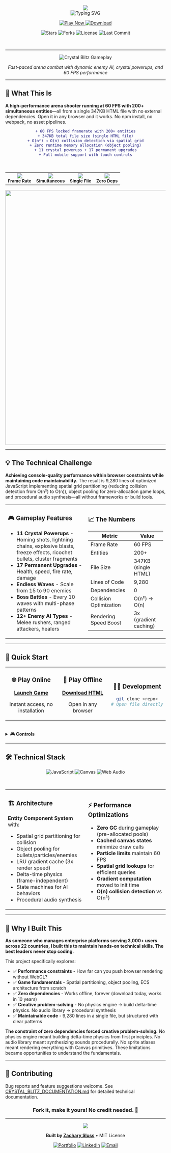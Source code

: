 <div align="center">

<!-- Hero Header -->
<img src="https://capsule-render.vercel.app/api?type=waving&color=gradient&customColorList=12,20,24&height=180&section=header&text=Crystal%20Blitz&fontSize=70&fontColor=FFFFFF&animation=twinkling&fontAlignY=30&desc=Arena%20Shooter%20in%20a%20Single%20HTML%20File&descSize=18&descAlignY=55"/>

<br/>

<!-- Animated Subtitle -->
<img src="https://readme-typing-svg.demolab.com?font=Fira+Code&weight=600&size=20&duration=3000&pause=1000&color=2d9a5e&center=true&vCenter=true&random=false&width=600&lines=60+FPS+%E2%80%A2+200%2B+Entities+%E2%80%A2+347KB;Zero+Dependencies+%E2%80%A2+Zero+Build+Tools;Single+HTML+File+%E2%80%A2+Works+Forever" alt="Typing SVG" />

<br/>

<!-- Main Action Buttons -->
<p align="center">
  <a href="https://zacsluss.github.io/crystal_blitz/">
    <img src="https://img.shields.io/badge/🎮_PLAY-LIVE_GAME-2d7a3e?style=for-the-badge&labelColor=000000&logo=gamepad&logoColor=white" alt="Play Now"/>
  </a>
  <a href="https://github.com/Zacsluss/crystal_blitz/releases/download/v1.0.0/crystal_blitz.html">
    <img src="https://img.shields.io/badge/⬇️_DOWNLOAD-347KB_HTML-b5320a?style=for-the-badge&labelColor=000000&logo=download&logoColor=white" alt="Download"/>
  </a>
</p>

<!-- GitHub Stats Badges -->
<p align="center">
  <img src="https://img.shields.io/github/stars/Zacsluss/crystal_blitz?style=social" alt="Stars"/>
  <img src="https://img.shields.io/github/forks/Zacsluss/crystal_blitz?style=social" alt="Forks"/>
  <img src="https://img.shields.io/github/license/Zacsluss/crystal_blitz?style=flat-square&color=555555" alt="License"/>
  <img src="https://img.shields.io/github/last-commit/Zacsluss/crystal_blitz?style=flat-square&color=666666" alt="Last Commit"/>
</p>

</div>

<br/>

---

<div align="center">

![Crystal Blitz Gameplay](assets/gameplay.gif)

*Fast-paced arena combat with dynamic enemy AI, crystal powerups, and 60 FPS performance*

</div>

---

## 🎯 What This Is

**A high-performance arena shooter running at 60 FPS with 200+ simultaneous entities**—all from a single 347KB HTML file with no external dependencies. Open it in any browser and it works. No npm install, no webpack, no asset pipelines.

<div align="center">

```diff
+ 60 FPS locked framerate with 200+ entities
+ 347KB total file size (single HTML file)
+ O(n²) → O(n) collision detection via spatial grid
+ Zero runtime memory allocation (object pooling)
+ 11 crystal powerups + 17 permanent upgrades
+ Full mobile support with touch controls
```

</div>

<br/>

<div align="center">

<!-- Performance Metrics -->
<table>
  <tr>
    <td align="center">
      <img src="https://img.shields.io/badge/Performance-60_FPS-2d7a3e?style=flat-square&logo=speedtest&logoColor=white"/><br/>
      <sub><b>Frame Rate</b></sub>
    </td>
    <td align="center">
      <img src="https://img.shields.io/badge/Entities-200%2B-1E4A6D?style=flat-square&logo=atom&logoColor=white"/><br/>
      <sub><b>Simultaneous</b></sub>
    </td>
    <td align="center">
      <img src="https://img.shields.io/badge/Size-347KB-8B3A3A?style=flat-square&logo=file&logoColor=white"/><br/>
      <sub><b>Single File</b></sub>
    </td>
    <td align="center">
      <img src="https://img.shields.io/badge/Dependencies-0-8B6914?style=flat-square&logo=npm&logoColor=white"/><br/>
      <sub><b>Zero Deps</b></sub>
    </td>
  </tr>
</table>

</div>

<div align="center">
<img width="800" src="https://capsule-render.vercel.app/api?type=rect&color=gradient&customColorList=12,20,24&height=2"/>
</div>

---

## 💡 The Technical Challenge

**Achieving console-quality performance within browser constraints while maintaining code maintainability.** The result is 9,280 lines of optimized JavaScript implementing spatial grid partitioning (reducing collision detection from O(n²) to O(n)), object pooling for zero-allocation game loops, and procedural audio synthesis—all without frameworks or build tools.

<table>
<tr>
<td width="50%">

### 🎮 Gameplay Features

- **11 Crystal Powerups** - Homing shots, lightning chains, explosive blasts, freeze effects, ricochet bullets, cluster fragments
- **17 Permanent Upgrades** - Health, speed, fire rate, damage
- **Endless Waves** - Scale from 15 to 90 enemies
- **Boss Battles** - Every 10 waves with multi-phase patterns
- **12+ Enemy AI Types** - Melee rushers, ranged attackers, healers

</td>
<td width="50%">

### 📈 The Numbers

| Metric                  | Value                   |
| ----------------------- | ----------------------- |
| Frame Rate              | 60 FPS                  |
| Entities                | 200+                    |
| File Size               | 347KB (single HTML)     |
| Lines of Code           | 9,280                   |
| Dependencies            | 0                       |
| Collision Optimization  | O(n²) → O(n)            |
| Rendering Speed Boost   | 3x (gradient caching)   |

</td>
</tr>
</table>

---

## 🚀 Quick Start

<table>
<tr>
<td width="33%" align="center">

### 🌐 Play Online

**[Launch Game](https://zacsluss.github.io/crystal_blitz/)**

Instant access, no installation

</td>
<td width="33%" align="center">

### 💾 Play Offline

<a href="https://github.com/Zacsluss/crystal_blitz/releases/download/v1.0.0/crystal_blitz.html"><strong>Download HTML</strong></a>

Open in any browser

</td>
<td width="33%" align="center">

### 👨‍💻 Development

```bash
git clone <repo>
# Open file directly
```

</td>
</tr>
</table>

<br/>

<details>
<summary><b>🎮 Controls</b></summary>

### Desktop

- **WASD** - Movement
- **Mouse** - Aim & Shoot
- **Shift** - Sprint/Dash
- **Space** - Emergency Leap
- **P / ESC** - Pause Menu

### Mobile

- **Left Touch** - Virtual Joystick
- **Right Touch** - Aim & Shoot
- **Bottom Left** - Sprint Button
- **Bottom Right** - Leap Button

</details>

---

## 🛠️ Technical Stack

<div align="center">

![JavaScript](https://img.shields.io/badge/JavaScript-8B7500?style=for-the-badge&logo=javascript&logoColor=white)
![Canvas](https://img.shields.io/badge/Canvas_API-8B3A3A?style=for-the-badge&logo=html5&logoColor=white)
![Web Audio](https://img.shields.io/badge/Web_Audio-2B5A7A?style=for-the-badge&logo=webaudio&logoColor=white)

</div>

<br/>

<table>
<tr>
<td width="50%">

### 🏗️ Architecture

**Entity Component System** with:

- Spatial grid partitioning for collision
- Object pooling for bullets/particles/enemies
- LRU gradient cache (3x render speed)
- Delta-time physics (frame-independent)
- State machines for AI behaviors
- Procedural audio synthesis

</td>
<td width="50%">

### ⚡ Performance Optimizations

- **Zero GC** during gameplay (pre-allocated pools)
- **Cached canvas states** minimize draw calls
- **Particle limits** maintain 60 FPS
- **Spatial grid lookups** for efficient queries
- **Gradient computation** moved to init time
- **O(n) collision detection** vs O(n²)

</td>
</tr>
</table>

---

## 💭 Why I Built This

**As someone who manages enterprise platforms serving 3,000+ users across 22 countries, I built this to maintain hands-on technical skills. The best leaders never stop coding.**

This project specifically explores:

- ✅ **Performance constraints** - How far can you push browser rendering without WebGL?
- ✅ **Game fundamentals** - Spatial partitioning, object pooling, ECS architecture from scratch
- ✅ **Zero dependencies** - Works offline, forever (download today, works in 10 years)
- ✅ **Creative problem-solving** - No physics engine → build delta-time physics. No audio library → procedural synthesis
- ✅ **Maintainable code** - 9,280 lines in a single file, but structured with clear patterns

**The constraint of zero dependencies forced creative problem-solving.** No physics engine meant building delta-time physics from first principles. No audio library meant synthesizing sounds procedurally. No sprite atlases meant rendering everything with Canvas primitives. These limitations became opportunities to understand the fundamentals.

---

## 🤝 Contributing

Bug reports and feature suggestions welcome. See [CRYSTAL_BLITZ_DOCUMENTATION.md](CRYSTAL_BLITZ_DOCUMENTATION.md) for detailed technical documentation.

<div align="center">

### Fork it, make it yours! No credit needed. 🚀

</div>

---

<div align="center">

<img src="https://capsule-render.vercel.app/api?type=waving&color=gradient&customColorList=12,20,24&height=100&section=footer"/>

**Built by [Zachary Sluss](https://github.com/Zacsluss)** • MIT License

[![Portfolio](https://img.shields.io/badge/🌐_My_Portfolio-2d7a3e?style=flat-square)](https://zacsluss.github.io/portfolio)
[![LinkedIn](https://img.shields.io/badge/LinkedIn-0055A4?style=flat-square&logo=linkedin&logoColor=white)](https://linkedin.com/in/zacharyjsluss)
[![Email](https://img.shields.io/badge/Email-8B2E0F?style=flat-square&logo=gmail&logoColor=white)](mailto:zacsluss@yahoo.com)

</div>
